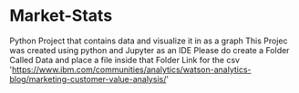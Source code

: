 # Market-Stats
Python Project that contains data and visualize it in as a graph 
This Projec was created using python and Jupyter as an IDE
Please do create a Folder Called Data and place a file inside that Folder
Link for the csv 'https://www.ibm.com/communities/analytics/watson-analytics-blog/marketing-customer-value-analysis/'
